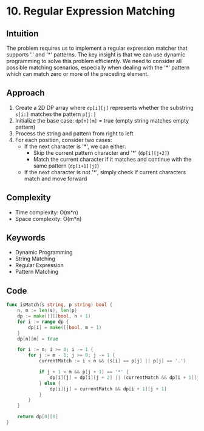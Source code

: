 # 10. Regular Expression Matching

## Intuition

The problem requires us to implement a regular expression matcher that supports '.' and '\*' patterns. The key insight is that we can use dynamic programming to solve this problem efficiently. We need to consider all possible matching scenarios, especially when dealing with the '*' pattern which can match zero or more of the preceding element.

## Approach

1. Create a 2D DP array where `dp[i][j]` represents whether the substring `s[i:]` matches the pattern `p[j:]`
2. Initialize the base case: `dp[n][m]` = true (empty string matches empty pattern)
3. Process the string and pattern from right to left
4. For each position, consider two cases:
    - If the next character is '*', we can either:
        - Skip the current pattern character and '*' (`dp[i][j+2]`)
        - Match the current character if it matches and continue with the same pattern (`dp[i+1][j]`)
    - If the next character is not '*', simply check if current characters match and move forward

## Complexity

- Time complexity: O(m*n)
- Space complexity: O(m*n)

## Keywords

- Dynamic Programming
- String Matching
- Regular Expression
- Pattern Matching

## Code

```go
func isMatch(s string, p string) bool {
    n, m := len(s), len(p)
    dp := make([][]bool, n + 1)
    for i := range dp {
        dp[i] = make([]bool, m + 1)
    }
    dp[n][m] = true

    for i := n; i >= 0; i -= 1 {
        for j := m - 1; j >= 0; j -= 1 {
            currentMatch := i < n && (s[i] == p[j] || p[j] == '.')

            if j + 1 < m && p[j + 1] == '*' {
                dp[i][j] = dp[i][j + 2] || (currentMatch && dp[i + 1][j])
            } else {
                dp[i][j] = currentMatch && dp[i + 1][j + 1]
            }
        }
    }

    return dp[0][0]
}
```
